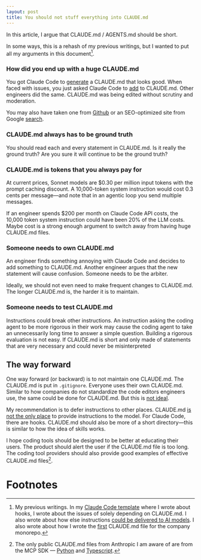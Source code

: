 ```yaml
---
layout: post
title: You should not stuff everything into CLAUDE.md
---
```

In this article, I argue that CLAUDE.md / AGENTS.md should be short.

In some ways, this is a rehash of my previous writings, but I wanted to put all my arguments in this document[^writings].

[^writings]: My previous writings. In my [Claude Code template](https://github.com/tonghuikang/claude-code-template/) where I wrote about hooks, I wrote about the issues of solely depending on CLAUDE.md. I also wrote about how else instructions [could be delivered to AI models](https://blog.huikang.dev/2025/10/20/delivering-ai-instructions.html). I also wrote about how I wrote the [first](https://blog.huikang.dev/2025/05/31/writing-claude-md.html) CLAUDE.md file for the company monorepo.



### How did you end up with a huge CLAUDE.md

You got Claude Code to [generate](https://docs.claude.com/en/docs/claude-code/memory#set-up-project-memory) a CLAUDE.md that looks good. When faced with issues, you just asked Claude Code to [add](https://docs.claude.com/en/docs/claude-code/memory#quickly-add-memories-with-the-%23-shortcut) to CLAUDE.md. Other engineers did the same. CLAUDE.md was being edited without scrutiny and moderation.

You may also have taken one from [Github](https://github.com/search?q=path%3ACLAUDE.md&type=code) or an SEO-optimized site from Google [search](https://www.google.com/search?q=claude.md+example).




### CLAUDE.md always has to be ground truth

You should read each and every statement in CLAUDE.md. Is it really the ground truth? Are you sure it will continue to be the ground truth?




### CLAUDE.md is tokens that you always pay for

At current prices, Sonnet models are $0.30 per million input tokens with the prompt caching discount. A 10,000-token system instruction would cost 0.3 cents per message—and note that in an agentic loop you send multiple messages.

If an engineer spends $200 per month on Claude Code API costs, the 10,000 token system instruction could have been 20% of the LLM costs. Maybe cost is a strong enough argument to switch away from having huge CLAUDE.md files.




### Someone needs to own CLAUDE.md

An engineer finds something annoying with Claude Code and decides to add something to CLAUDE.md. Another engineer argues that the new statement will cause confusion. Someone needs to be the arbiter.

Ideally, we should not even need to make frequent changes to CLAUDE.md. The longer CLAUDE.md is, the harder it is to maintain.




### Someone needs to test CLAUDE.md

Instructions could break other instructions. An instruction asking the coding agent to be more rigorous in their work may cause the coding agent to take an unnecessarily long time to answer a simple question. Building a rigorous evaluation is not easy. If CLAUDE.md is short and only made of statements that are very necessary and could never be misinterpreted 




## The way forward

One way forward (or backward) is to not maintain one CLAUDE.md. The CLAUDE.md is put in `.gitignore`. Everyone uses their own CLAUDE.md. Similar to how companies do not standardize the code editors engineers use, the same could be done for CLAUDE.md. But this is [not ideal](https://blog.huikang.dev/2025/05/31/writing-claude-md.html).

My recommendation is to defer instructions to other places. CLAUDE.md [is not the only place](https://blog.huikang.dev/2025/10/20/delivering-ai-instructions.html) to provide instructions to the model. For Claude Code, there are hooks. CLAUDE.md should also be more of a short directory—this is similar to how the idea of skills works.

[^local]:Note that you can add CLAUDE.md files in places other than the repository root. When Claude Code reads a file, it will also read all CLAUDE.md files in the current directory and all parent directories that it has not read. This means that if Claude Code is reading many files, it will be accumulating all the CLAUDE.md files in memory. If each CLAUDE.md file is long, you will quickly fill up the context. Hence, my recommendation is that local CLAUDE.md files must be short. I do not recommend adding a lot of local CLAUDE.md files either—only for the files that you need a reminder about when reading them.

I hope coding tools should be designed to be better at educating their users. The product should alert the user if the CLAUDE.md file is too long. The coding tool providers should also provide good examples of effective CLAUDE.md files[^examples].

[^examples]:The only public CLAUDE.md files from Anthropic I am aware of are from the MCP SDK — [Python](https://github.com/modelcontextprotocol/python-sdk/blob/main/CLAUDE.md) and [Typescript](https://github.com/modelcontextprotocol/typescript-sdk/blob/main/CLAUDE.md).




# Footnotes

